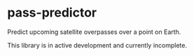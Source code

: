 # pass-predictor
Predict upcoming satellite overpasses over a point on Earth.

This library is in active development and currently incomplete. 
